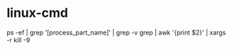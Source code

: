 # linux-cmd

ps -ef | grep '[process_part_name]' | grep -v grep | awk '{print $2}' | xargs -r kill -9

